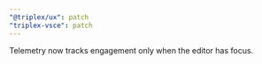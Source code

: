 ```yaml
---
"@triplex/ux": patch
"triplex-vsce": patch
---
```


Telemetry now tracks engagement only when the editor has focus.
